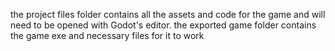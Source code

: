 the project files folder contains all the assets and code for the game and will need to be opened with Godot's editor. the exported game folder contains the game exe and necessary files for it to work